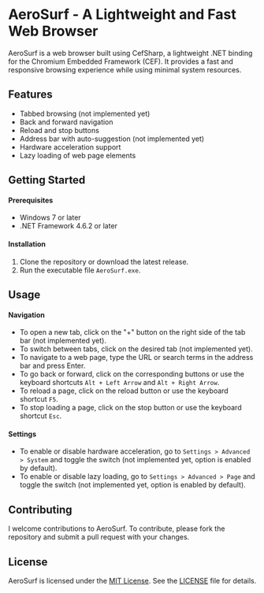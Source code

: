# AeroSurf - A Lightweight and Fast Web Browser

AeroSurf is a web browser built using CefSharp, a lightweight .NET binding for the Chromium Embedded Framework (CEF). It provides a fast and responsive browsing experience while using minimal system resources.

## Features
- Tabbed browsing (not implemented yet)
- Back and forward navigation
- Reload and stop buttons
- Address bar with auto-suggestion (not implemented yet)
- Hardware acceleration support
- Lazy loading of web page elements

## Getting Started
#### Prerequisites
- Windows 7 or later
- .NET Framework 4.6.2 or later

#### Installation
1. Clone the repository or download the latest release.
2. Run the executable file `AeroSurf.exe`.

## Usage
#### Navigation
- To open a new tab, click on the "+" button on the right side of the tab bar (not implemented yet).
- To switch between tabs, click on the desired tab (not implemented yet).
- To navigate to a web page, type the URL or search terms in the address bar and press Enter.
- To go back or forward, click on the corresponding buttons or use the keyboard shortcuts `Alt + Left Arrow` and `Alt + Right Arrow`.
- To reload a page, click on the reload button or use the keyboard shortcut `F5`.
- To stop loading a page, click on the stop button or use the keyboard shortcut `Esc`.
#### Settings
- To enable or disable hardware acceleration, go to `Settings > Advanced > System` and toggle the switch (not implemented yet, option is enabled by default).
- To enable or disable lazy loading, go to `Settings > Advanced > Page` and toggle the switch (not implemented yet, option is enabled by default).

## Contributing
I welcome contributions to AeroSurf. To contribute, please fork the repository and submit a pull request with your changes.

## License
AeroSurf is licensed under the [MIT License](https://choosealicense.com/licenses/mit/). See the [LICENSE](LICENSE.md) file for details.

